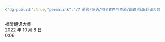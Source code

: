 ```yaml
---
{"dg-publish":true,"permalink":"/7 语言/英语/相关软件与资源/翻译/福昕翻译大师/","title":"福昕翻译大师"}
---
```



福昕翻译大师  
2022 年 10 月 8 日  
0:06
